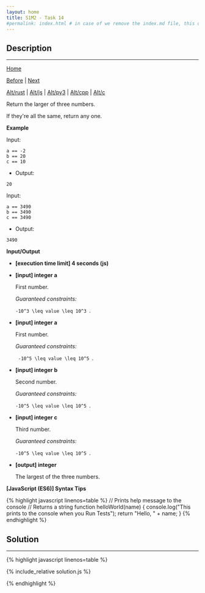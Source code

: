 ```yaml
---
layout: home
title: S1M2 - Task 14
#permalink: index.html # in case of we remove the index.md file, this doc will be the index page
---
```


<div class="row">
<div class="columnStmt" markdown="1">

## Description
------ 

[Home](../README.md)

[Before](../S1M2_Task_13/README.md) | [Next](../S1M2_Task_15/README.md)

[Alt/rust](./Alt_rust/README.md) | [Alt/js](./Alt_js/README.html) | [Alt/py3](./Alt_py3/README.md) | [Alt/cpp](./Alt_cpp/README.md) | [Alt/c](./Alt_c/README.md)

Return the larger of three numbers.

If they're all the same, return any one.

**Example**

Input:
```
a == -2
b == 20
c == 10
```
-   Output:
```
20
```
Input:
``` 
a == 3490
b == 3490
c == 3490
```
-   Output:
```
3490
```

**Input/Output**

* **[execution time limit] 4 seconds (js)**

* **[input] integer a**

    First number.

    *Guaranteed constraints:*

    <code type='math/tex'>-10^3 \leq value \leq 10^3 </code>.

* **[input] integer a**

    First number.

    *Guaranteed constraints:*

    <code type='math/tex'> -10^5 \leq value \leq 10^5 </code>.

* **[input] integer b**

    Second number.

    *Guaranteed constraints:*

    <code type='math/tex'>-10^5 \leq value \leq 10^5 </code>.

* **[input] integer c**

    Third number.

    *Guaranteed constraints:*

    <code type='math/tex'>-10^5 \leq value \leq 10^5 </code>.

* **[output] integer**

    The largest of the three numbers.

**[JavaScript (ES6)] Syntax Tips**

{% highlight javascript linenos=table %}
// Prints help message to the console
// Returns a string
function helloWorld(name) {
    console.log("This prints to the console when you Run Tests");
    return "Hello, " + name;
}
{% endhighlight %}

</div>
<div class="columnSol" markdown="1">

## Solution
------

{% highlight javascript linenos=table %}

{% include_relative solution.js %}

{% endhighlight %}

</div>
</div>